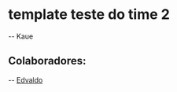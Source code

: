 # template teste do time 2

-- Kaue


## Colaboradores:

-- [Edvaldo](https://github.com/edcabralc)

